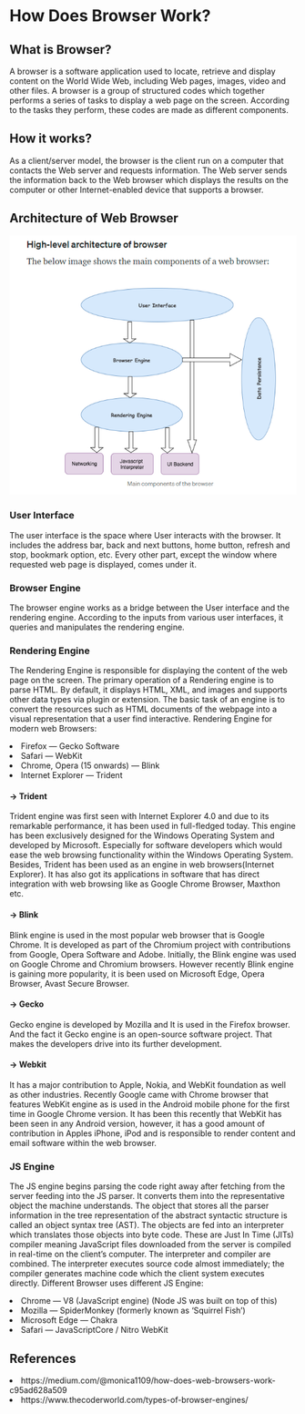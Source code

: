 # How Does Browser Work?
## What is Browser?
A browser is a software application used to locate, retrieve and display content on the World Wide Web, including Web pages, images, video and other files.
A browser is a group of structured codes which together performs a series of tasks to display a web page on the screen. According to the tasks they perform, these codes are made as different components.
## How it works?
 As a client/server model, the browser is the client run on a computer that contacts the Web server and requests information. The Web server sends the information back to the Web browser which displays the results on the computer or other Internet-enabled device that supports a browser.
## Architecture of Web Browser
![alt text](https://github.com/mrehanali127/Rehan_FYP/blob/main/Week2/architecture_of_browser.PNG)
### User Interface
The user interface is the space where User interacts with the browser. It includes the address bar, back and next buttons, home button, refresh and stop, bookmark option, etc. Every other part, except the window where requested web page is displayed, comes under it.
### Browser Engine
The browser engine works as a bridge between the
 User interface and the rendering engine. According to the inputs from
 various user interfaces, it queries and manipulates the rendering engine.
### Rendering Engine
The Rendering Engine is responsible for displaying the content of the
 web page on the screen. The primary operation of a Rendering engine is to parse HTML. By default, it displays HTML, XML, and images and supports other data types via plugin or extension.
The basic task of an engine is to convert the resources such as HTML documents of the webpage into a visual representation that a user find interactive.
Rendering Engine for modern web Browsers:
<li>Firefox — Gecko Software</li>
<li>Safari — WebKit</li>
<li>Chrome, Opera (15 onwards) — Blink</li>
<li>Internet Explorer — Trident</li>

 #### -> Trident
Trident engine was first seen with Internet Explorer 4.0 and due to its remarkable performance, it has been used in full-fledged today. This engine has been exclusively designed for the Windows Operating System and developed by Microsoft. Especially for software developers which would ease the web browsing functionality within the Windows Operating System. Besides, Trident has been used as an engine in web browsers(Internet Explorer). It has also got its applications in software that has direct integration with web browsing like as Google Chrome Browser, Maxthon etc.
#### -> Blink
Blink engine is used in the most popular web browser that is Google Chrome. It is developed as part of the Chromium project with contributions from Google, Opera Software and Adobe. Initially, the Blink engine was used on Google Chrome and Chromium browsers. However recently Blink engine is gaining more popularity, it is been used on Microsoft Edge, Opera Browser, Avast Secure Browser.
#### -> Gecko
Gecko engine is developed by Mozilla and It is used in the Firefox browser. And the fact it Gecko engine is an open-source software project. That makes the developers drive into its further development.
#### -> Webkit
It has a major contribution to Apple, Nokia, and WebKit foundation as well as other industries.
Recently Google came with Chrome browser that features WebKit engine as is used in the Android mobile phone for the first time in Google Chrome version.
It has been this recently that WebKit has been seen in any Android version, however, it has a good amount of contribution in Apples iPhone, iPod and is responsible to render content and email software within the web browser.

### JS Engine
The JS engine begins parsing the code right away after fetching from the server feeding into the JS parser. It converts them into the representative object the machine understands. The object that stores all the parser information in the tree representation of the abstract syntactic structure is called an object syntax tree (AST). The objects are fed into an interpreter which translates those objects into byte code.
These are Just In Time (JITs) compiler meaning JavaScript files downloaded from the server is compiled in real-time on the client’s computer. The interpreter and compiler are combined. The interpreter executes source code almost immediately; the compiler generates machine code which the client system executes directly.
Different Browser uses different JS Engine:
<li>Chrome — V8 (JavaScript engine) (Node JS was built on top of this)</li>
<li>Mozilla — SpiderMonkey (formerly known as ‘Squirrel Fish’)</li>
<li>Microsoft Edge — Chakra</li>
<li>Safari — JavaScriptCore / Nitro WebKit</li>

## References
<li>https://medium.com/@monica1109/how-does-web-browsers-work-c95ad628a509</li>
<li>https://www.thecoderworld.com/types-of-browser-engines/</li>

